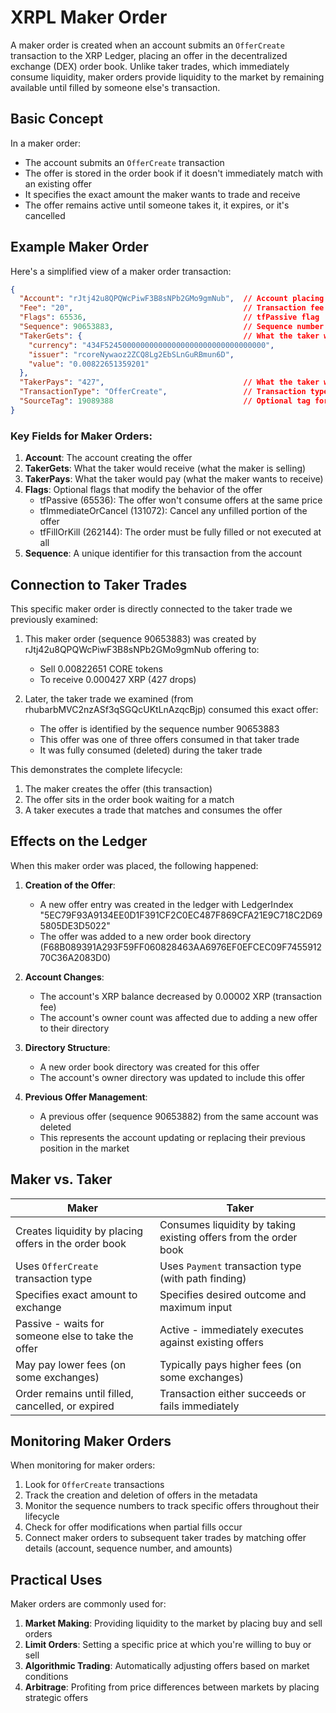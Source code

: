 # XRPL Maker Order

A maker order is created when an account submits an `OfferCreate` transaction to the XRP Ledger, placing an offer in the decentralized exchange (DEX) order book. Unlike taker trades, which immediately consume liquidity, maker orders provide liquidity to the market by remaining available until filled by someone else's transaction.

## Basic Concept

In a maker order:
- The account submits an `OfferCreate` transaction
- The offer is stored in the order book if it doesn't immediately match with an existing offer
- It specifies the exact amount the maker wants to trade and receive
- The offer remains active until someone takes it, it expires, or it's cancelled

## Example Maker Order

Here's a simplified view of a maker order transaction:

```json
{
  "Account": "rJtj42u8QPQWcPiwF3B8sNPb2GMo9gmNub",  // Account placing the order
  "Fee": "20",                                      // Transaction fee (in drops)
  "Flags": 65536,                                   // tfPassive flag
  "Sequence": 90653883,                             // Sequence number (important!)
  "TakerGets": {                                    // What the taker would get (what maker is selling)
    "currency": "434F524500000000000000000000000000000000",
    "issuer": "rcoreNywaoz2ZCQ8Lg2EbSLnGuRBmun6D",
    "value": "0.00822651359201"
  },
  "TakerPays": "427",                               // What the taker would pay (what maker wants to receive)
  "TransactionType": "OfferCreate",                 // Transaction type for maker orders
  "SourceTag": 19089388                             // Optional tag for tracking purposes
}
```

### Key Fields for Maker Orders:

1. **Account**: The account creating the offer
2. **TakerGets**: What the taker would receive (what the maker is selling)
3. **TakerPays**: What the taker would pay (what the maker wants to receive)
4. **Flags**: Optional flags that modify the behavior of the offer
   - tfPassive (65536): The offer won't consume offers at the same price
   - tfImmediateOrCancel (131072): Cancel any unfilled portion of the offer
   - tfFillOrKill (262144): The order must be fully filled or not executed at all
5. **Sequence**: A unique identifier for this transaction from the account

## Connection to Taker Trades

This specific maker order is directly connected to the taker trade we previously examined:

1. This maker order (sequence 90653883) was created by rJtj42u8QPQWcPiwF3B8sNPb2GMo9gmNub offering to:
   - Sell 0.00822651 CORE tokens
   - To receive 0.000427 XRP (427 drops)

2. Later, the taker trade we examined (from rhubarbMVC2nzASf3qSGQcUKtLnAzqcBjp) consumed this exact offer:
   - The offer is identified by the sequence number 90653883
   - This offer was one of three offers consumed in that taker trade
   - It was fully consumed (deleted) during the taker trade

This demonstrates the complete lifecycle:
1. The maker creates the offer (this transaction)
2. The offer sits in the order book waiting for a match
3. A taker executes a trade that matches and consumes the offer

## Effects on the Ledger

When this maker order was placed, the following happened:

1. **Creation of the Offer**:
   - A new offer entry was created in the ledger with LedgerIndex "5EC79F93A9134EE0D1F391CF2C0EC487F869CFA21E9C718C2D695805DE3D5022"
   - The offer was added to a new order book directory (F68B089391A293F59FF060828463AA6976EF0EFCEC09F745591270C36A2083D0)

2. **Account Changes**:
   - The account's XRP balance decreased by 0.00002 XRP (transaction fee)
   - The account's owner count was affected due to adding a new offer to their directory

3. **Directory Structure**:
   - A new order book directory was created for this offer
   - The account's owner directory was updated to include this offer

4. **Previous Offer Management**:
   - A previous offer (sequence 90653882) from the same account was deleted
   - This represents the account updating or replacing their previous position in the market

## Maker vs. Taker

| Maker | Taker |
|-------|-------|
| Creates liquidity by placing offers in the order book | Consumes liquidity by taking existing offers from the order book |
| Uses `OfferCreate` transaction type | Uses `Payment` transaction type (with path finding) |
| Specifies exact amount to exchange | Specifies desired outcome and maximum input |
| Passive - waits for someone else to take the offer | Active - immediately executes against existing offers |
| May pay lower fees (on some exchanges) | Typically pays higher fees (on some exchanges) |
| Order remains until filled, cancelled, or expired | Transaction either succeeds or fails immediately |

## Monitoring Maker Orders

When monitoring for maker orders:

1. Look for `OfferCreate` transactions
2. Track the creation and deletion of offers in the metadata
3. Monitor the sequence numbers to track specific offers throughout their lifecycle
4. Check for offer modifications when partial fills occur
5. Connect maker orders to subsequent taker trades by matching offer details (account, sequence number, and amounts)

## Practical Uses

Maker orders are commonly used for:

1. **Market Making**: Providing liquidity to the market by placing buy and sell orders
2. **Limit Orders**: Setting a specific price at which you're willing to buy or sell
3. **Algorithmic Trading**: Automatically adjusting offers based on market conditions
4. **Arbitrage**: Profiting from price differences between markets by placing strategic offers
